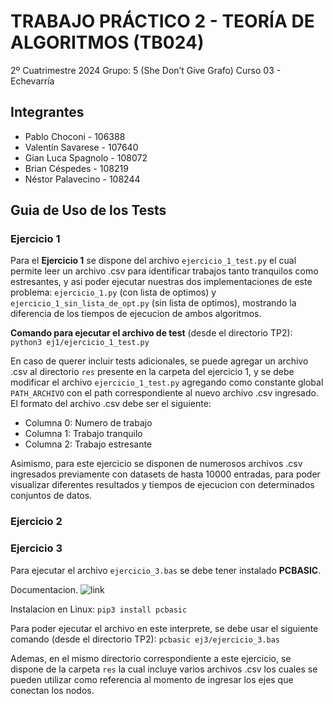 # TRABAJO PRÁCTICO 2 - TEORÍA DE ALGORITMOS (TB024)

2º Cuatrimestre 2024
Grupo: 5 (She Don’t Give Grafo)
Curso 03 - Echevarría

## Integrantes

- Pablo Choconi - 106388
- Valentín Savarese - 107640
- Gian Luca Spagnolo - 108072
- Brian Céspedes - 108219
- Néstor Palavecino - 108244

## Guia de Uso de los Tests

### Ejercicio 1

Para el **Ejercicio 1** se dispone del archivo `ejercicio_1_test.py` el cual permite leer un archivo .csv para identificar trabajos tanto tranquilos como estresantes, y asi poder ejecutar nuestras dos implementaciones de este problema: `ejercicio_1.py` (con lista de optimos) y `ejercicio_1_sin_lista_de_opt.py` (sin lista de optimos), mostrando la diferencia de los tiempos de ejecucion de ambos algoritmos.

**Comando para ejecutar el archivo de test** (desde el directorio TP2): `python3 ej1/ejercicio_1_test.py`

En caso de querer incluir tests adicionales, se puede agregar un archivo .csv al directorio `res` presente en la carpeta del ejercicio 1, y se debe modificar el archivo `ejercicio_1_test.py` agregando como constante global `PATH_ARCHIVO` con el path correspondiente al nuevo archivo .csv ingresado. El formato del archivo .csv debe ser el siguiente:

- Columna 0: Numero de trabajo
- Columna 1: Trabajo tranquilo
- Columna 2: Trabajo estresante

Asimismo, para este ejercicio se disponen de numerosos archivos .csv ingresados previamente con datasets de hasta 10000 entradas, para poder visualizar diferentes resultados y tiempos de ejecucion con determinados conjuntos de datos.

### Ejercicio 2

### Ejercicio 3

Para ejecutar el archivo `ejercicio_3.bas` se debe tener instalado **PCBASIC**.

Documentacion. ![link](https://robhagemans.github.io/pcbasic/)

Instalacion en Linux: `pip3 install pcbasic`

Para poder ejecutar el archivo en este interprete, se debe usar el siguiente comando (desde el directorio TP2): `pcbasic ej3/ejercicio_3.bas`

Ademas, en el mismo directorio correspondiente a este ejercicio, se dispone de la carpeta `res` la cual incluye varios archivos .csv los cuales se pueden utilizar como referencia al momento de ingresar los ejes que conectan los nodos.
